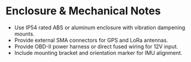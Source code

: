 # Enclosure & Mechanical Notes
- Use IP54 rated ABS or aluminum enclosure with vibration dampening mounts.
- Provide external SMA connectors for GPS and LoRa antennas.
- Provide OBD-II power harness or direct fused wiring for 12V input.
- Include mounting bracket and orientation marker for IMU alignment.
